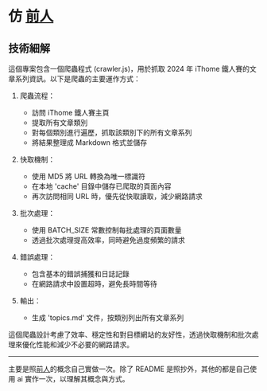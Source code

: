 # 仿 [前人](https://github.com/lai32290/2024-iThome-ironman-Topics/tree/main)

## 技術細解

這個專案包含一個爬蟲程式 (crawler.js)，用於抓取 2024 年 iThome 鐵人賽的文章系列資訊。以下是爬蟲的主要運作方式：

1. 爬蟲流程：
   - 訪問 iThome 鐵人賽主頁
   - 提取所有文章類別
   - 對每個類別進行遍歷，抓取該類別下的所有文章系列
   - 將結果整理成 Markdown 格式並儲存

2. 快取機制：
   - 使用 MD5 將 URL 轉換為唯一標識符
   - 在本地 'cache' 目錄中儲存已爬取的頁面內容
   - 再次訪問相同 URL 時，優先從快取讀取，減少網路請求

3. 批次處理：
   - 使用 BATCH_SIZE 常數控制每批處理的頁面數量
   - 透過批次處理提高效率，同時避免過度頻繁的請求

4. 錯誤處理：
   - 包含基本的錯誤捕獲和日誌記錄
   - 在網路請求中設置超時，避免長時間等待

5. 輸出：
   - 生成 'topics.md' 文件，按類別列出所有文章系列

這個爬蟲設計考慮了效率、穩定性和對目標網站的友好性，透過快取機制和批次處理來優化性能和減少不必要的網路請求。

---

主要是照[前人](https://github.com/lai32290/2024-iThome-ironman-Topics/tree/main)的概念自己實做一次。除了 README 是照抄外，其他的都是自己使用 ai 實作一次，以理解其概念與方式。
